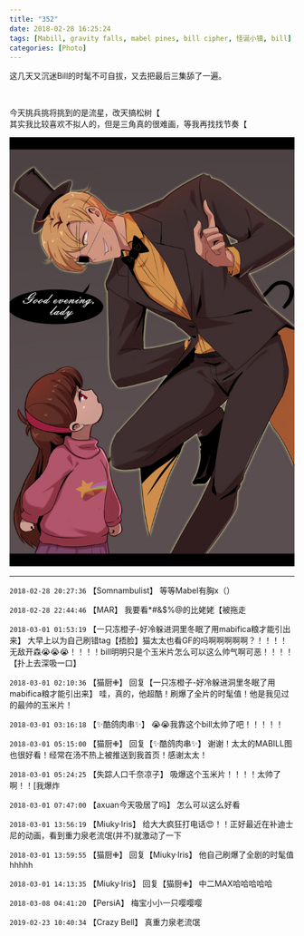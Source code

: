```yaml
---
title: "352"
date: 2018-02-28 16:25:24
tags: [Mabill, gravity falls, mabel pines, bill cipher, 怪诞小镇, bill]
categories: [Photo]
---
```


<p>这几天又沉迷Bill的时髦不可自拔，又去把最后三集舔了一遍。</p> 
<br /> 
<p>今天挑兵挑将挑到的是流星，改天搞松树【<br />其实我比较喜欢不拟人的，但是三角真的很难画，等我再找找节奏【&nbsp;<br /></p>

![](https://raw.githubusercontent.com/alicewish/meowchain247/master/img_cVZNdzJtQk9JV2RwQjlQd3lnQ1RpWGNGeFQ5U0lIa0EySmV0a254ei9nWWNFL1Z0RzluRGhRPT0.jpg)

---

`2018-02-28 20:27:36` 【Somnambulist】 等等Mabel有胸x（）

`2018-02-28 22:44:46` 【MAR】 我要看*#&$%@的比姥姥【被拖走

`2018-03-01 01:53:19` 【一只冻橙子-好冷躲进洞里冬眠了用mabifica粮才能引出来】 大早上以为自己刷错tag【捂脸】猫太太也看GF的吗啊啊啊啊啊？！！！！无敌开森😭😭😭！！！！bill明明只是个玉米片怎么可以这么帅气啊可恶！！！！【扑上去深吸一口】

`2018-03-01 02:10:36` 【猫厨✙】 回复【一只冻橙子-好冷躲进洞里冬眠了用mabifica粮才能引出来】 哇，真的，他超酷！刷爆了全片的时髦值！他是我见过的最帅的玉米片！

`2018-03-01 03:16:18` 【✨酷鸽肉串✨】 😭😭我靠这个bill太帅了吧！！！！！

`2018-03-01 05:15:00` 【猫厨✙】 回复【✨酷鸽肉串✨】 谢谢！太太的MABILL图也很好看！经常在汤不热上被推送到我首页！感谢太太！

`2018-03-01 05:24:25` 【失踪人口千奈凉子】 吸爆这个玉米片！！！！太帅了啊！！[我爆炸

`2018-03-01 07:47:00` 【axuan今天吸居了吗】 怎么可以这么好看

`2018-03-01 13:56:19` 【Miuky·Iris】 给大大疯狂打电话😍！！正好最近在补迪士尼的动画，看到重力泉老流氓(并不)就激动了一下

`2018-03-01 13:59:55` 【猫厨✙】 回复【Miuky·Iris】 他自己刷爆了全剧的时髦值hhhhh

`2018-03-01 14:13:35` 【Miuky·Iris】 回复【猫厨✙】 中二MAX哈哈哈哈哈

`2018-03-08 04:41:20` 【PersiA】 梅宝小小一只嘤嘤嘤

`2019-02-23 10:40:34` 【Crazy Bell】 真重力泉老流氓
